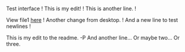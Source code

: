 Test interface          !
This is my edit!        !
This is another line.   !

View file1 [here](AFolder/File1.txt)    !
Another change from desktop.            !
And a new line to test newlines         !

This is my edit to the readme. -P
And another line...
Or maybe two...
Or three.
